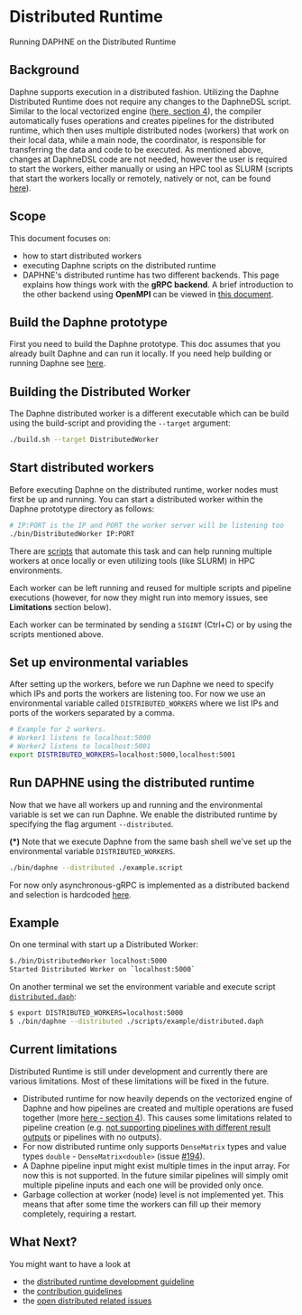 <!--
Copyright 2021 The DAPHNE Consortium

Licensed under the Apache License, Version 2.0 (the "License");
you may not use this file except in compliance with the License.
You may obtain a copy of the License at

    http://www.apache.org/licenses/LICENSE-2.0

Unless required by applicable law or agreed to in writing, software
distributed under the License is distributed on an "AS IS" BASIS,
WITHOUT WARRANTIES OR CONDITIONS OF ANY KIND, either express or implied.
See the License for the specific language governing permissions and
limitations under the License.
-->

# Distributed Runtime

Running DAPHNE on the Distributed Runtime

## Background

Daphne supports execution in a distributed fashion. Utilizing the Daphne Distributed Runtime does not require any changes to the DaphneDSL script.
Similar to the local vectorized engine ([here, section 4](https://daphne-eu.eu/wp-content/uploads/2022/08/D2.2-Refined-System-Architecture.pdf)), the compiler automatically fuses operations and creates pipelines for the distributed runtime, which then uses multiple distributed nodes (workers) that work on their local data, while a main node, the coordinator, is responsible for transferring the data and code to be executed.
As mentioned above, changes at DaphneDSL code are not needed, however the user is required to start the workers, either manually or using an HPC tool as SLURM (scripts that start the workers locally or remotely, natively or not, can be found [here](/deploy)).
<!-- TODO: add link to documentation. -->

## Scope

This document focuses on:

- how to start distributed workers
- executing Daphne scripts on the distributed runtime
- DAPHNE's distributed runtime has two different backends. This page explains how things work with the **gRPC backend**.
A brief introduction to the other backend using **OpenMPI** can be viewed in [this document](MPI-Usage.md).

## Build the Daphne prototype

First you need to build the Daphne prototype. This doc assumes that you already built Daphne and can run it locally. If you need help building or running Daphne see [here](/doc/GettingStarted.md).

## Building the Distributed Worker

The Daphne distributed worker is a different executable which can be build using the build-script and providing the `--target` argument:

```bash
./build.sh --target DistributedWorker
```

## Start distributed workers

Before executing Daphne on the distributed runtime, worker nodes must first be up and running. You can start a distributed worker within the Daphne prototype directory as follows:

```bash
# IP:PORT is the IP and PORT the worker server will be listening too
./bin/DistributedWorker IP:PORT 
```

There are [scripts](/deploy) that automate this task and can help running multiple workers at once locally or even utilizing tools (like SLURM) in HPC environments.

Each worker can be left running and reused for multiple scripts and pipeline executions (however, for now they might run into memory issues, see **Limitations** section below).

Each worker can be terminated by sending a `SIGINT` (Ctrl+C) or by using the scripts mentioned above.

## Set up environmental variables

After setting up the workers, before we run Daphne we need to specify which IPs
and ports the workers are listening too. For now we use an environmental variable called
`DISTRIBUTED_WORKERS` where we list IPs and ports of the workers separated by a comma.

```bash
# Example for 2 workers.
# Worker1 listens to localhost:5000
# Worker2 listens to localhost:5001
export DISTRIBUTED_WORKERS=localhost:5000,localhost:5001
```

## Run DAPHNE using the distributed runtime

Now that we have all workers up and running and the environmental variable is set we can run Daphne. We enable the distributed runtime by specifying the flag argument `--distributed`.

**(*)** Note that we execute Daphne from the same bash shell we've set up the environmental variable  `DISTRIBUTED_WORKERS`.

```bash
./bin/daphne --distributed ./example.script
```

For now only asynchronous-gRPC is implemented as a distributed backend and selection is hardcoded [here](/src/runtime/distributed/coordinator/kernels/DistributedWrapper.h#L73).
<!-- 
TODO: PR #436 provides support for MPI and implements a cli argument for selecting a distributed backend. This section will be updated once #436 is merged.
 -->

## Example

On one terminal with start up a Distributed Worker:

```bash
$./bin/DistributedWorker localhost:5000
Started Distributed Worker on `localhost:5000`
```

On another terminal we set the environment variable and execute script [`distributed.daph`](/scripts/examples/distributed.daph):

```bash
$ export DISTRIBUTED_WORKERS=localhost:5000
$ ./bin/daphne --distributed ./scripts/example/distributed.daph
```

## Current limitations

Distributed Runtime is still under development and currently there are various limitations. Most of these limitations will be fixed in the future.

- Distributed runtime for now heavily depends on the vectorized engine of Daphne and how pipelines are
created and multiple operations are fused together (more [here - section 4](https://daphne-eu.eu/wp-content/uploads/2022/08/D2.2-Refined-System-Architecture.pdf)). This causes some limitations related to pipeline creation (e.g. [not supporting pipelines with different result outputs](/issues/397) or pipelines with no outputs).
- For now distributed runtime only supports `DenseMatrix` types and value types `double` - `DenseMatrix<double>` (issue [#194](/issues/194)).
- A Daphne pipeline input might exist multiple times in the input array. For now this is not supported. In the future similar pipelines will simply omit multiple pipeline inputs and each one will be provided only once.
- Garbage collection at worker (node) level is not implemented yet. This means that after some time the workers can fill up their memory completely, requiring a restart.

## What Next?

You might want to have a look at

- the [distributed runtime development guideline](/doc/development/ExtendingDistributedRuntime.md)
- the [contribution guidelines](/CONTRIBUTING.md)
- the [open distributed related issues](https://github.com/daphne-eu/daphne/issues?q=is%3Aopen+is%3Aissue+label%3ADistributed)
